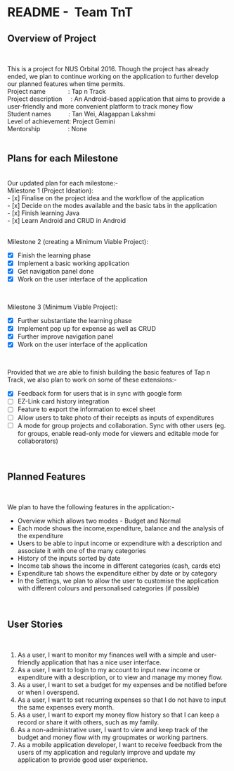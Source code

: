 **README -  Team TnT** <br/> 
==========================================

**Overview of Project** <br/>
-------------------
<br/>

This is a project for NUS Orbital 2016. Though the project has already ended, we plan to continue working on the application to further develop our planned features when time permits. 
<br/>
Project name             : Tap n Track <br/>
Project description     : An Android-based application that aims to provide a user-friendly and more convenient platform to track money flow  <br/>
Student names          : Tan Wei, Alagappan Lakshmi  <br/>
Level of achievement: Project Gemini  <br/>
Mentorship                : None <br/>
<br/>

**Plans for each Milestone** <br/>
-------------------
<br/>
Our updated plan for each milestone:- <br/>
Milestone 1 (Project Ideation): <br/>
- [x] Finalise on the project idea and the workflow of the application <br/>
- [x] Decide on the modes available and the basic tabs in the application <br/>
- [x] Finish learning Java <br/>
- [x] Learn Android and CRUD in Android <br/>
<br/>

Milestone 2 (creating a Minimum Viable Project): <br/>
- [x] Finish the learning phase <br/>
- [x] Implement a basic working application  <br/>
- [x] Get navigation panel done <br/>
- [x] Work on the user interface of the application <br/>
<br/>

Milestone 3 (Minimum Viable Project): <br/>
- [x] Further substantiate the learning phase <br/>
- [x] Implement pop up for expense as well as CRUD  <br/>
- [x] Further improve navigation panel <br/>
- [x] Work on the user interface of the application <br/>
<br/>

Provided that we are able to finish building the basic features of Tap n Track, we also plan to work on some of these extensions:- <br/>
- [x] Feedback form for users that is in sync with google form <br/>
- [ ] EZ-Link card history integration <br/>
- [ ] Feature to export the information to excel sheet <br/>
- [ ] Allow users to take photo of their receipts as inputs of expenditures <br/>
- [ ] A mode for group projects and collaboration. Sync with other users (eg. for groups, enable read-only mode for viewers and editable mode for collaborators) <br/>
<br/>

**Planned Features** <br/>
-------------------
<br/>

We plan to have the following features in the application:- <br/>
- Overview which allows two modes - Budget and Normal <br/>
- Each mode shows the income,expenditure, balance and the analysis of the expenditure <br/>
- Users to be able to input income or expenditure with a description and associate it with one of the many categories <br/>
- History of the inputs sorted by date <br/>
- Income tab shows the income in different categories (cash, cards etc) <br/>
- Expenditure tab shows the expenditure either by date or by category <br/>
- In the Settings, we plan to allow the user to customise the application with different colours and personalised categories (if possible) <br/>
<br/>

**User Stories** <br/>
-------------------
<br/>

1. As a user, I want to monitor my finances well with a simple and user-friendly application that has a nice user interface.  <br/>
2. As a user, I want to login to my account to input new income or expenditure with a description, or to view and manage my money flow. <br/>
3. As a user, I want to set a budget for my expenses and be notified before or when I overspend. <br/>
4. As a user, I want to set recurring expenses so that I do not have to input the same expenses every month. <br/>
5. As a user, I want to export my money flow history so that I can keep a record or share it with others, such as my family. <br/>
6. As a non-administrative user, I want to view and keep track of the budget and money flow with my groupmates or working partners. <br/>
7. As a mobile application developer, I want to receive feedback from the users of my application and regularly improve and update my application to provide good user experience. <br/>

